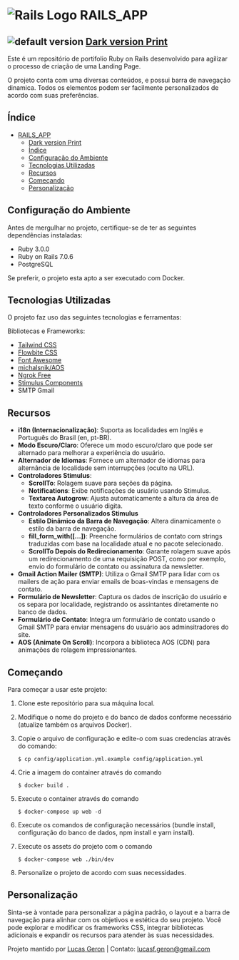 # ![Rails Logo](https://raw.githubusercontent.com/lucasgeron/rails_app/main/app/assets/images/favicon.ico) RAILS_APP 

![default version](https://i.ibb.co/pJ28McC/Captura-da-Web-18-9-2023-125957-127-0-0-1.jpg)
[Dark version Print](https://i.ibb.co/t3cQ69f/Captura-da-Web-18-9-2023-13056-127-0-0-1.jpg)
---

Este é um repositório de portifolio Ruby on Rails desenvolvido para agilizar o processo de criação de uma Landing Page. 

O projeto conta com uma diversas conteúdos, e possui barra de navegação dinamica.
Todos os elementos podem ser facilmente personalizados de acordo com suas preferências.

## Índice

- [ RAILS\_APP](#-rails_app)
  - [Dark version Print](#dark-version-print)
  - [Índice](#índice)
  - [Configuração do Ambiente](#configuração-do-ambiente)
  - [Tecnologias Utilizadas](#tecnologias-utilizadas)
  - [Recursos](#recursos)
  - [Começando](#começando)
  - [Personalização](#personalização)

## Configuração do Ambiente

Antes de mergulhar no projeto, certifique-se de ter as seguintes dependências instaladas:

- Ruby 3.0.0
- Ruby on Rails 7.0.6
- PostgreSQL

Se preferir, o projeto esta apto a ser executado com Docker.

## Tecnologias Utilizadas

O projeto faz uso das seguintes tecnologias e ferramentas:

Bibliotecas e Frameworks:
- [Tailwind CSS](https://tailwindcss.com/docs/guides/ruby-on-rails)
- [Flowbite CSS](https://flowbite.com/docs/getting-started/introduction/)
- [Font Awesome](https://fontawesome.com/search?o=r&m=free)
- [michalsnik/AOS](https://github.com/michalsnik/aos)
- [Ngrok Free](https://ngrok.com/)
- [Stimulus Components](https://www.stimulus-components.com/docs/)
- SMTP Gmail

## Recursos

- **i18n (Internacionalização)**: Suporta as localidades em Inglês e Português do Brasil (en, pt-BR).
- **Modo Escuro/Claro**: Oferece um modo escuro/claro que pode ser alternado para melhorar a experiência do usuário.
- **Alternador de Idiomas**: Fornece um alternador de idiomas para alternância de localidade sem interrupções (oculto na URL).
- **Controladores Stimulus**:
  - **ScrollTo**: Rolagem suave para seções da página.
  - **Notifications**: Exibe notificações de usuário usando Stimulus.
  - **Textarea Autogrow**: Ajusta automaticamente a altura da área de texto conforme o usuário digita.
- **Controladores Personalizados Stimulus**
  - **Estilo Dinâmico da Barra de Navegação**: Altera dinamicamente o estilo da barra de navegação.
  - **fill_form_with([...])**: Preenche formulários de contato com strings traduzidas com base na localidade atual e no pacote selecionado.
  - **ScrollTo Depois do Redirecionamento**: Garante rolagem suave após um redirecionamento de uma requisição POST, como por exemplo, envio do formulário de contato ou assinatura da newsletter.
- **Gmail Action Mailer (SMTP)**: Utiliza o Gmail SMTP para lidar com os mailers de ação para enviar emails de boas-vindas e mensagens de contato.
- **Formulário de Newsletter**: Captura os dados de inscrição do usuário e os separa por localidade, registrando os assintantes diretamente no banco de dados.
- **Formulário de Contato**: Integra um formulário de contato usando o Gmail SMTP para enviar mensagens do usuário aos adminsitradores do site.
- **AOS (Animate On Scroll)**: Incorpora a biblioteca AOS (CDN) para animações de rolagem impressionantes.

## Começando

Para começar a usar este projeto:

1. Clone este repositório para sua máquina local.
2. Modifique o nome do projeto e do banco de dados conforme necessário (atualize também os arquivos Docker).
3. Copie o arquivo de configuração e edite-o com suas credencias através do comando:
   
   `$ cp config/application.yml.example config/application.yml`

4. Crie a imagem do container através do comando 
    
    `$ docker build .`

5. Execute o container através do comando 
    
    `$ docker-compose up web -d`

6. Execute os comandos de configuração necessários (bundle install, configuração do banco de dados, npm install e yarn install).

7. Execute os assets do projeto com o comando 
    
    `$ docker-compose web ./bin/dev` 

8. Personalize o projeto de acordo com suas necessidades.

## Personalização

Sinta-se à vontade para personalizar a página padrão, o layout e a barra de navegação para alinhar com os objetivos e estética do seu projeto. Você pode explorar e modificar os frameworks CSS, integrar bibliotecas adicionais e expandir os recursos para atender às suas necessidades.

Projeto mantido por [Lucas Geron](https://github.com/lucasgeron) | Contato: lucasf.geron@gmail.com

